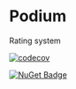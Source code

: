 # Podium
 Rating system

[![codecov](https://codecov.io/gh/jbw/Podium/branch/main/graph/badge.svg?token=73FH7NW116)](https://codecov.io/gh/jbw/Podium)

[![NuGet Badge](https://buildstats.info/nuget/Podium)](https://www.nuget.org/packages/Podium/)
